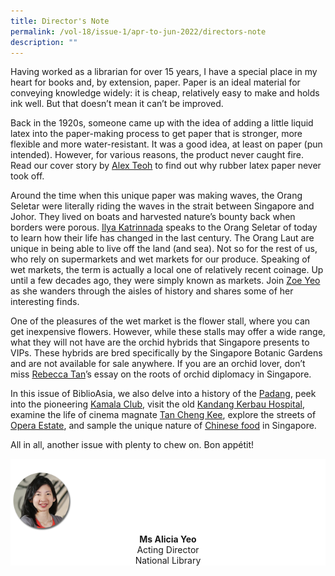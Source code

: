 ```yaml
---
title: Director's Note
permalink: /vol-18/issue-1/apr-to-jun-2022/directors-note
description: ""
---
```


Having worked as a librarian for over 15 years, I have a special place in my heart for books
and, by extension, paper. Paper is an ideal material for conveying knowledge widely: it is
cheap, relatively easy to make and holds ink well. But that doesn’t mean it can’t be improved.

Back in the 1920s, someone came up with the idea of adding a little liquid latex into the
paper-making process to get paper that is stronger, more flexible and more water-resistant.
It was a good idea, at least on paper (pun intended). However, for various reasons, the
product never caught fire. Read our cover story by [Alex Teoh](/apr-to-jun-2022/vol-18/issue-1/rubber-latex-paper) to find out why rubber latex
paper never took off.

Around the time when this unique paper was making waves, the Orang Seletar were
literally riding the waves in the strait between Singapore and Johor. They lived on boats
and harvested nature’s bounty back when borders were porous. [Ilya Katrinnada](/apr-to-jun-2022/vol-18/issue-1/orang-seletar-changing-tides) speaks to
the Orang Seletar of today to learn how their life has changed in the last century.
The Orang Laut are unique in being able to live off the land (and sea). Not so for the
rest of us, who rely on supermarkets and wet markets for our produce. Speaking of wet
markets, the term is actually a local one of relatively recent coinage. Up until a few decades
ago, they were simply known as markets. Join [Zoe Yeo](/apr-to-jun-2022/vol-18/issue-1/story-singapore-changing-wet-markets) as she wanders through the aisles
of history and shares some of her interesting finds.

One of the pleasures of the wet market is the flower stall, where you can get inexpensive
flowers. However, while these stalls may offer a wide range, what they will not have
are the orchid hybrids that Singapore presents to VIPs. These hybrids are bred specifically
by the Singapore Botanic Gardens and are not available for sale anywhere. If you are an
orchid lover, don’t miss [Rebecca Tan](/apr-to-jun-2022/vol-18/issue-1/singapore-orchid-diplomacy)’s essay on the roots of orchid diplomacy in Singapore.

In this issue of BiblioAsia, we also delve into a history of the [Padang](/apr-to-jun-2022/vol-18/issue-1/history-padang), peek into the pioneering [Kamala Club](/apr-to-jun-2022/kamala-club), visit the old [Kandang Kerbau Hospital](/apr-to-jun-2022/vol-18/issue-1/history-kandang-kerbau-hospital), examine the life of cinema
magnate [Tan Cheng Kee](/apr-to-jun-2022/vol-18/issue-1/cinema-pioneer-tan-cheng-kee), explore the streets of [Opera Estate](/apr-to-jun-2022/vol-18/issue-1/history-opera-estate), and sample the unique nature of [Chinese food](/apr-to-jun-2022/vol-18/issue-1/evolution-chinese-food-singapore) in Singapore.

All in all, another issue with plenty to chew on. Bon appétit!


<div style="background-color: white;">
<br>
<img src="/images/vol-17-issue-3/Director.png" style="width: 100px; height: 100px;" />
<center><b>Ms Alicia Yeo</b><br>Acting Director<br>National Library</center>
</div>